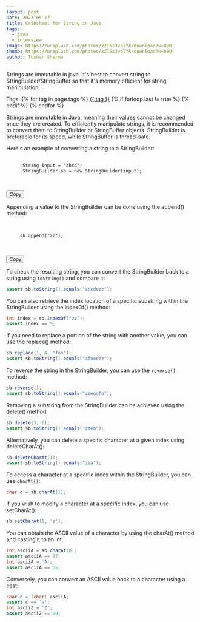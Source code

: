 ```yaml
---
layout: post
date: 2023-05-27
title: Cribsheet for String in Java
tags:
  - java
  - interview
image: https://unsplash.com/photos/xZTScJvolYk/download?w=800
thumb: https://unsplash.com/photos/xZTScJvolYk/download?w=800
author: Tushar Sharma
---
```


Strings are immutable in java. It's best to convert string to StringBuilder/StringBuffer so that it's memory efficient for string manipulation.<!-- truncate_here -->
<p>Tags: {% for tag in page.tags %} <a class="mytag" href="/tag/{{ tag }}" title="View posts tagged with &quot;{{ tag }}&quot;">{{ tag }}</a>  {% if forloop.last != true %} {% endif %} {% endfor %} </p>

Strings are immutable in Java, meaning their values cannot be changed once they are created. To efficiently manipulate strings, it is recommended to convert them to StringBuilder or StringBuffer objects. StringBuilder is preferable for its speed, while StringBuffer is thread-safe.

<link rel="stylesheet" href="https://cdnjs.cloudflare.com/ajax/libs/rouge/3.26.0/rouge.min.css">


Here's an example of converting a string to a StringBuilder:


<div class="code-block">
  <pre>
    <code class="language-java">
      String input = "abcd";
      StringBuilder sb = new StringBuilder(input);
    </code>
  </pre>
  <button class="copy-button">Copy</button>
</div>

Appending a value to the StringBuilder can be done using the append() method:

<div class="code-block">
  <pre>
    <code class="language-java highlighter-rouge">
      <!-- Your code goes here -->
     sb.append("zz");
    </code>
  </pre>
  <button class="copy-button">Copy</button>
</div>


To check the resulting string, you can convert the StringBuilder back to a string using `toString()` and compare it:


```java
assert sb.toString().equals("abcdezz");
```

You can also retrieve the index location of a specific substring within the StringBuilder using the indexOf() method:

```java
int index = sb.indexOf("zz");
assert index == 5;
```

If you need to replace a portion of the string with another value, you can use the replace() method:

```java
sb.replace(1, 4, "foo");
assert sb.toString().equals("afooezz");
```

To reverse the string in the StringBuilder, you can use the `reverse()` method:

```java
sb.reverse();
assert sb.toString().equals("zzeoofa");
```

Removing a substring from the StringBuilder can be achieved using the delete() method:

```java
sb.delete(3, 6);
assert sb.toString().equals("zzea");
```

Alternatively, you can delete a specific character at a given index using deleteCharAt():

```java
sb.deleteCharAt(1);
assert sb.toString().equals("zea");
```

To access a character at a specific index within the StringBuilder, you can use `charAt()`:

```java
char c = sb.charAt(1);
```

If you wish to modify a character at a specific index, you can use setCharAt():

```java
sb.setCharAt(1, 'z');
```

You can obtain the ASCII value of a character by using the charAt() method and casting it to an int:

```java
int asciiA = sb.charAt(0);
assert asciiA == 97;
int asciiA = 'A';
assert asciiA == 65;
```

Conversely, you can convert an ASCII value back to a character using a cast:

```java
char c = (char) asciiA;
assert c == 'a';
int asciiZ = 'Z';
assert asciiZ == 90;
```